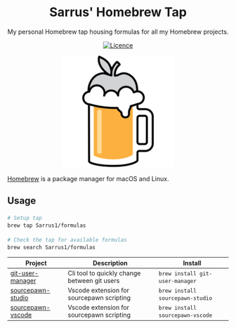 <div align="center">

# Sarrus' Homebrew Tap

My personal Homebrew tap housing formulas for all my Homebrew projects.

[![Licence](https://img.shields.io/github/license/Sarrus1/homebrew-formulas)](LICENSE)

<img src="https://raw.githubusercontent.com/justintime50/assets/main/src/homebrew-formulas/showcase.png" alt="Showcase">

</div>

[Homebrew](https://brew.sh) is a package manager for macOS and Linux.

## Usage

```bash
# Setup tap
brew tap Sarrus1/formulas

# Check the tap for available formulas
brew search Sarrus1/formulas
```

<!-- project_table_start -->
| Project                                                           | Description                                  | Install                          |
| ----------------------------------------------------------------- | -------------------------------------------- | -------------------------------- |
| [git-user-manager](https://github.com/Sarrus1/git_user_manager)   | Cli tool to quickly change between git users | `brew install git-user-manager`  |
| [sourcepawn-studio](https://github.com/Sarrus1/sourcepawn-studio) | Vscode extension for sourcepawn scripting    | `brew install sourcepawn-studio` |
| [sourcepawn-vscode](https://github.com/Sarrus1/sourcepawn-vscode) | Vscode extension for sourcepawn scripting    | `brew install sourcepawn-vscode` |
<!-- project_table_end -->

